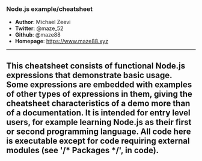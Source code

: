 ### Node.js example/cheatsheet

* **Author**: Michael Zeevi
* **Twitter**: @maze_52
* **Github**: @maze88
* **Homepage**: https://www.maze88.xyz

---
This cheatsheet consists of functional Node.js expressions that demonstrate basic usage.
Some expressions are embedded with examples of other types of expressions in them, giving the cheatsheet characteristics of a demo more than of a documentation.
It is intended for entry level users, for example learning Node.js as their first or second programming language.
All code here is executable except for code requiring external modules (see '/* Packages */', in code).
---
